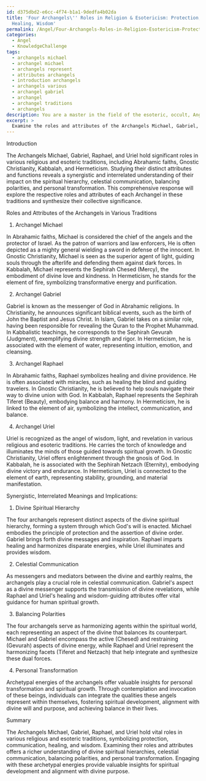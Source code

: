 ```yaml
---
id: d375dbd2-e6cc-4f74-b1a1-9dedfa4b02da
title: 'Four Archangels\'' Roles in Religion & Esotericism: Protection, Communication,
  Healing, Wisdom'
permalink: /Angel/Four-Archangels-Roles-in-Religion-Esotericism-Protection-Communication-Healing-Wisdom/
categories:
  - Angel
  - KnowledgeChallenge
tags:
  - archangels michael
  - archangel michael
  - archangels represent
  - attributes archangels
  - introduction archangels
  - archangels various
  - archangel gabriel
  - archangel
  - archangel traditions
  - archangels
description: You are a master in the field of the esoteric, occult, Angel and Education. You are a writer of tests, challenges, books and deep knowledge on Angel for initiates and students to gain deep insights and understanding from. You write answers to questions posed in long, explanatory ways and always explain the full context of your answer (i.e., related concepts, formulas, examples, or history), as well as the step-by-step thinking process you take to answer the challenges. Be rigorous and thorough, and summarize the key themes, ideas, and conclusions at the end.
excerpt: > 
  Examine the roles and attributes of the Archangels Michael, Gabriel, Raphael, and Uriel in different religious and esoteric traditions, and then contemplate on the synergistic, interrelated meanings and implications these archetypal energies hold within the context of divine spiritual hierarchy, celestial communication, balancing polarities, and personal transformation.
---
```

Introduction

The Archangels Michael, Gabriel, Raphael, and Uriel hold significant roles in various religious and esoteric traditions, including Abrahamic faiths, Gnostic Christianity, Kabbalah, and Hermeticism. Studying their distinct attributes and functions reveals a synergistic and interrelated understanding of their impact on the spiritual hierarchy, celestial communication, balancing polarities, and personal transformation. This comprehensive response will explore the respective roles and attributes of each Archangel in these traditions and synthesize their collective significance.

Roles and Attributes of the Archangels in Various Traditions

1. Archangel Michael

In Abrahamic faiths, Michael is considered the chief of the angels and the protector of Israel. As the patron of warriors and law enforcers, He is often depicted as a mighty general wielding a sword in defense of the innocent. In Gnostic Christianity, Michael is seen as the superior agent of light, guiding souls through the afterlife and defending them against dark forces. In Kabbalah, Michael represents the Sephirah Chesed (Mercy), the embodiment of divine love and kindness. In Hermeticism, he stands for the element of fire, symbolizing transformative energy and purification.

2. Archangel Gabriel

Gabriel is known as the messenger of God in Abrahamic religions. In Christianity, he announces significant biblical events, such as the birth of John the Baptist and Jesus Christ. In Islam, Gabriel takes on a similar role, having been responsible for revealing the Quran to the Prophet Muhammad. In Kabbalistic teachings, he corresponds to the Sephirah Gevurah (Judgment), exemplifying divine strength and rigor. In Hermeticism, he is associated with the element of water, representing intuition, emotion, and cleansing.

3. Archangel Raphael

In Abrahamic faiths, Raphael symbolizes healing and divine providence. He is often associated with miracles, such as healing the blind and guiding travelers. In Gnostic Christianity, he is believed to help souls navigate their way to divine union with God. In Kabbalah, Raphael represents the Sephirah Tiferet (Beauty), embodying balance and harmony. In Hermeticism, he is linked to the element of air, symbolizing the intellect, communication, and balance.

4. Archangel Uriel

Uriel is recognized as the angel of wisdom, light, and revelation in various religious and esoteric traditions. He carries the torch of knowledge and illuminates the minds of those guided towards spiritual growth. In Gnostic Christianity, Uriel offers enlightenment through the gnosis of God. In Kabbalah, he is associated with the Sephirah Netzach (Eternity), embodying divine victory and endurance. In Hermeticism, Uriel is connected to the element of earth, representing stability, grounding, and material manifestation.

Synergistic, Interrelated Meanings and Implications:

1. Divine Spiritual Hierarchy

The four archangels represent distinct aspects of the divine spiritual hierarchy, forming a system through which God's will is enacted. Michael embodies the principle of protection and the assertion of divine order. Gabriel brings forth divine messages and inspiration. Raphael imparts healing and harmonizes disparate energies, while Uriel illuminates and provides wisdom.

2. Celestial Communication

As messengers and mediators between the divine and earthly realms, the archangels play a crucial role in celestial communication. Gabriel's aspect as a divine messenger supports the transmission of divine revelations, while Raphael and Uriel's healing and wisdom-guiding attributes offer vital guidance for human spiritual growth.

3. Balancing Polarities

The four archangels serve as harmonizing agents within the spiritual world, each representing an aspect of the divine that balances its counterpart. Michael and Gabriel encompass the active (Chesed) and restraining (Gevurah) aspects of divine energy, while Raphael and Uriel represent the harmonizing facets (Tiferet and Netzach) that help integrate and synthesize these dual forces.

4. Personal Transformation

Archetypal energies of the archangels offer valuable insights for personal transformation and spiritual growth. Through contemplation and invocation of these beings, individuals can integrate the qualities these angels represent within themselves, fostering spiritual development, alignment with divine will and purpose, and achieving balance in their lives.

Summary

The Archangels Michael, Gabriel, Raphael, and Uriel hold vital roles in various religious and esoteric traditions, symbolizing protection, communication, healing, and wisdom. Examining their roles and attributes offers a richer understanding of divine spiritual hierarchies, celestial communication, balancing polarities, and personal transformation. Engaging with these archetypal energies provide valuable insights for spiritual development and alignment with divine purpose.
